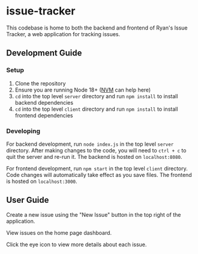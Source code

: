# issue-tracker

This codebase is home to both the backend and frontend of Ryan's Issue Tracker,
a web application for tracking issues.

## Development Guide

### Setup

1. Clone the repository
2. Ensure you are running Node 18+ ([NVM](https://github.com/nvm-sh/nvm) can help here)
3. `cd` into the top level `server` directory and run `npm install` to install backend dependencies
4. `cd` into the top level `client` directory and run `npm install` to install frontend dependencies

### Developing

For backend development, run `node index.js` in the top level `server` directory. After making changes
to the code, you will need to `ctrl + c` to quit the server and re-run it. The backend is hosted on `localhost:8080`.

For frontend development, run `npm start` in the top level `client` directory. Code changes will automatically
take effect as you save files. The frontend is hosted on `localhost:3000`.

## User Guide

Create a new issue using the "New Issue" button in the top right of the application.

View issues on the home page dashboard.

Click the eye icon to view more details about each issue.
